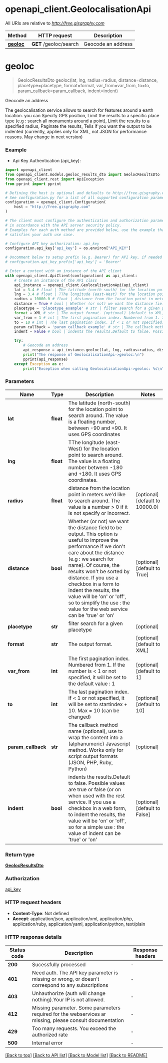 # openapi_client.GeolocalisationApi

All URIs are relative to *http://free.gisgraphy.com*

Method | HTTP request | Description
------------- | ------------- | -------------
[**geoloc**](GeolocalisationApi.md#geoloc) | **GET** /geoloc/search | Geocode an address


# **geoloc**
> GeolocResultsDto geoloc(lat, lng, radius=radius, distance=distance, placetype=placetype, format=format, var_from=var_from, to=to, param_callback=param_callback, indent=indent)

Geocode an address

The geolocalisation service allows to search for features around a earth location. you can Specify GPS position, Limit the results to a specific place type (e.g : search all monuments around a point), Limit the results to a specified radius, Paginate the results, Tells if you want the output to be indented (currently, applies only for XML, not JSON for performance reasons. May change in next version)

### Example

* Api Key Authentication (api_key):

```python
import openapi_client
from openapi_client.models.geoloc_results_dto import GeolocResultsDto
from openapi_client.rest import ApiException
from pprint import pprint

# Defining the host is optional and defaults to http://free.gisgraphy.com
# See configuration.py for a list of all supported configuration parameters.
configuration = openapi_client.Configuration(
    host = "http://free.gisgraphy.com"
)

# The client must configure the authentication and authorization parameters
# in accordance with the API server security policy.
# Examples for each auth method are provided below, use the example that
# satisfies your auth use case.

# Configure API key authorization: api_key
configuration.api_key['api_key'] = os.environ["API_KEY"]

# Uncomment below to setup prefix (e.g. Bearer) for API key, if needed
# configuration.api_key_prefix['api_key'] = 'Bearer'

# Enter a context with an instance of the API client
with openapi_client.ApiClient(configuration) as api_client:
    # Create an instance of the API class
    api_instance = openapi_client.GeolocalisationApi(api_client)
    lat = 3.4 # float | The latitude (north-south) for the location point to search around. The value is a floating number, between -90 and +90. It uses GPS coordinates
    lng = 3.4 # float | TThe longitude (east-West) for the location point to search around. The value is a floating number between -180 and +180. It uses GPS coordinates.
    radius = 10000.0 # float | distance from the location point in meters we'd like to search around. The value is a number > 0 if it is not specify or incorrect. (optional) (default to 10000.0)
    distance = True # bool | Whether (or not) we want the distance field to be output. This option is useful to improve the performance if we don't care about the distance (e.g : we search for name). Of course, the results won't be sorted by distance. If you use a checkbox in a form to indent the results, the value will be 'on' or 'off', so to simplify the use : the value for the web service can be 'true' or 'on' (optional) (default to True)
    placetype = 'placetype_example' # str | filter search for a given placetype (optional)
    format = XML # str | The output format. (optional) (default to XML)
    var_from = 1 # int | The first pagination index. Numbered from 1. If the number is < 1 or not specified, it will be set to the default value : 1 (optional) (default to 1)
    to = 10 # int | The last pagination index. if < 1 or not specified, it will be set to startindex + 10. Max = 10 (can be changed) (optional) (default to 10)
    param_callback = 'param_callback_example' # str | The callback method name (optional), use to wrap the content into a (alphanumeric) Javascript method. Works only for script output formats (JSON, PHP, Ruby, Python) (optional)
    indent = False # bool | indents the results.Default to false. Possible values are true or false (or on when used with the rest service. If you use a checkbox in a web form, to indent the results, the value will be 'on' or 'off', so for a simple use : the value of indent can be 'true' or 'on' (optional) (default to False)

    try:
        # Geocode an address
        api_response = api_instance.geoloc(lat, lng, radius=radius, distance=distance, placetype=placetype, format=format, var_from=var_from, to=to, param_callback=param_callback, indent=indent)
        print("The response of GeolocalisationApi->geoloc:\n")
        pprint(api_response)
    except Exception as e:
        print("Exception when calling GeolocalisationApi->geoloc: %s\n" % e)
```



### Parameters


Name | Type | Description  | Notes
------------- | ------------- | ------------- | -------------
 **lat** | **float**| The latitude (north-south) for the location point to search around. The value is a floating number, between -90 and +90. It uses GPS coordinates | 
 **lng** | **float**| TThe longitude (east-West) for the location point to search around. The value is a floating number between -180 and +180. It uses GPS coordinates. | 
 **radius** | **float**| distance from the location point in meters we&#39;d like to search around. The value is a number &gt; 0 if it is not specify or incorrect. | [optional] [default to 10000.0]
 **distance** | **bool**| Whether (or not) we want the distance field to be output. This option is useful to improve the performance if we don&#39;t care about the distance (e.g : we search for name). Of course, the results won&#39;t be sorted by distance. If you use a checkbox in a form to indent the results, the value will be &#39;on&#39; or &#39;off&#39;, so to simplify the use : the value for the web service can be &#39;true&#39; or &#39;on&#39; | [optional] [default to True]
 **placetype** | **str**| filter search for a given placetype | [optional] 
 **format** | **str**| The output format. | [optional] [default to XML]
 **var_from** | **int**| The first pagination index. Numbered from 1. If the number is &lt; 1 or not specified, it will be set to the default value : 1 | [optional] [default to 1]
 **to** | **int**| The last pagination index. if &lt; 1 or not specified, it will be set to startindex + 10. Max &#x3D; 10 (can be changed) | [optional] [default to 10]
 **param_callback** | **str**| The callback method name (optional), use to wrap the content into a (alphanumeric) Javascript method. Works only for script output formats (JSON, PHP, Ruby, Python) | [optional] 
 **indent** | **bool**| indents the results.Default to false. Possible values are true or false (or on when used with the rest service. If you use a checkbox in a web form, to indent the results, the value will be &#39;on&#39; or &#39;off&#39;, so for a simple use : the value of indent can be &#39;true&#39; or &#39;on&#39; | [optional] [default to False]

### Return type

[**GeolocResultsDto**](GeolocResultsDto.md)

### Authorization

[api_key](../README.md#api_key)

### HTTP request headers

 - **Content-Type**: Not defined
 - **Accept**: application/json, application/xml, application/php, application/ruby, application/yaml, application/python, text/plain

### HTTP response details

| Status code | Description | Response headers |
|-------------|-------------|------------------|
**200** | Sucessfully processed |  -  |
**401** | Need auth. The API key parameter is missing or wrong, or doesn&#39;t correspond to any subscriptions |  -  |
**403** | Unhauthorize (auth will change nothing).Your IP is not allowed. |  -  |
**412** | Missing parameter. Some parameters required for the webservices ar missing, please consult documentation |  -  |
**429** | Too many requests. You exceed the authorized rate |  -  |
**500** | Internal error |  -  |

[[Back to top]](#) [[Back to API list]](../README.md#documentation-for-api-endpoints) [[Back to Model list]](../README.md#documentation-for-models) [[Back to README]](../README.md)

